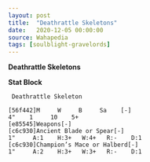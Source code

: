 ```yaml
---
layout: post
title:  "Deathrattle Skeletons"
date:   2020-12-05 00:00:00
source: Wahapedia
tags: [soulblight-gravelords]
---
```


**Deathrattle Skeletons**

**Stat Block**
```
 Deathrattle Skeleton
```

```
[56f442]M     W     B     Sa    [-]
4"    1     10    5+    
[e85545]Weapons[-]
[c6c930]Ancient Blade or Spear[-]
1"     A:1    H:3+   W:4+   R:-    D:1   
[c6c930]Champion’s Mace or Halberd[-]
1"     A:2    H:3+   W:3+   R:-    D:1   
```
    